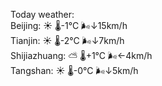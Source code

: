 Today weather:  
Beijing: ☀️   🌡️-1°C 🌬️↓15km/h  
Tianjin: ☀️   🌡️-2°C 🌬️↓7km/h  
Shijiazhuang: ⛅️  🌡️+1°C 🌬️←4km/h  
Tangshan: ☀️   🌡️-0°C 🌬️↓5km/h  
